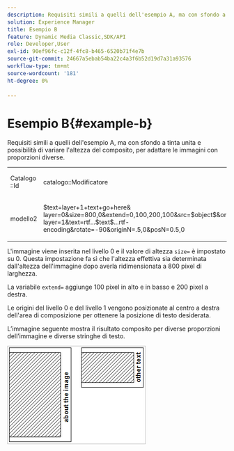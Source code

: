 ```yaml
---
description: Requisiti simili a quelli dell'esempio A, ma con sfondo a tinta unita e possibilità di variare l'altezza del composito, per adattare le immagini con proporzioni diverse.
solution: Experience Manager
title: Esempio B
feature: Dynamic Media Classic,SDK/API
role: Developer,User
exl-id: 90ef96fc-c12f-4fc8-b465-6520b71f4e7b
source-git-commit: 24667a5ebab54ba22c4a3f6b52d19d7a31a93576
workflow-type: tm+mt
source-wordcount: '181'
ht-degree: 0%

---
```


# Esempio B{#example-b}

Requisiti simili a quelli dell&#39;esempio A, ma con sfondo a tinta unita e possibilità di variare l&#39;altezza del composito, per adattare le immagini con proporzioni diverse.

<table id="simpletable_37BA3B2A75A9468C9ADEBBC034BADAE7"> 
 <tr class="strow"> 
  <td class="stentry"> <p>Catalogo <span class="codeph">::Id</span> </p> </td> 
  <td class="stentry"> <p><span class="codeph"> catalogo::Modificatore</span> </p></td> 
 </tr> 
 <tr class="strow"> 
  <td class="stentry"> <p><span class="codeph"> modello2</span> </p></td> 
  <td class="stentry"> <p><span class="codeph"> $text=layer+1+text+go+here&amp; layer=0&amp;size=800,0&amp;extend=0,100,200,100&amp;src=$object$&amp;originN=.5,0&amp; layer=1&amp;text=rtf...$text$...rtf-encoding&amp;rotate=-90&amp;originN=.5,0&amp;posN=0.5,0</span> </p></td> 
 </tr> 
</table>

L&#39;immagine viene inserita nel livello 0 e il valore di altezza `size=` è impostato su 0. Questa impostazione fa sì che l&#39;altezza effettiva sia determinata dall&#39;altezza dell&#39;immagine dopo averla ridimensionata a 800 pixel di larghezza.

La variabile `extend=` aggiunge 100 pixel in alto e in basso e 200 pixel a destra.

Le origini del livello 0 e del livello 1 vengono posizionate al centro a destra dell&#39;area di composizione per ottenere la posizione di testo desiderata.

L’immagine seguente mostra il risultato composito per diverse proporzioni dell’immagine e diverse stringhe di testo.

![Esempio B immagine](assets/exampleb.png)
